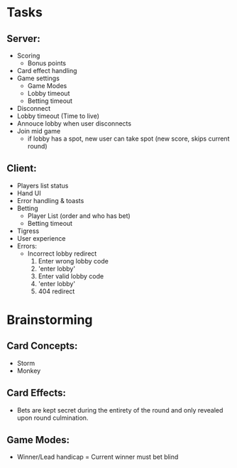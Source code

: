 # Tasks
## Server:
+ Scoring
    - Bonus points
+ Card effect handling
+ Game settings
    - Game Modes
    - Lobby timeout
    - Betting timeout
+ Disconnect
+ Lobby timeout (Time to live)
+ Annouce lobby when user disconnects
+ Join mid game
    - if lobby has a spot, new user can take spot (new score, skips current round)

## Client:
+ Players list status
+ Hand UI
+ Error handling & toasts
+ Betting
    - Player List (order and who has bet)
    - Betting timeout
+ Tigress
+ User experience
+ Errors:
    + Incorrect lobby redirect 
        1) Enter wrong lobby code 
        2) 'enter lobby'
        3) Enter valid lobby code
        4) 'enter lobby'
        5) 404 redirect

# Brainstorming
## Card Concepts:
+ Storm
+ Monkey

## Card Effects:
+ Bets are kept secret during the entirety of the round and only revealed upon round culmination.

## Game Modes:
+ Winner/Lead handicap = Current winner must bet blind